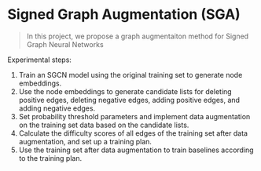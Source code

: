 # Signed Graph Augmentation (SGA)

>In this project, we propose a graph augmentaiton method for Signed Graph Neural Networks

Experimental steps:
1. Train an SGCN model using the original training set to generate node embeddings.
2. Use the node embeddings to generate candidate lists for deleting positive edges, deleting negative edges, adding positive edges, and adding negative edges.
3. Set probability threshold parameters and implement data augmentation on the training set data based on the candidate lists.
4. Calculate the difficulty scores of all edges of the training set after data augmentation, and set up a training plan.
5. Use the training set after data augmentation to train baselines according to the training plan.
